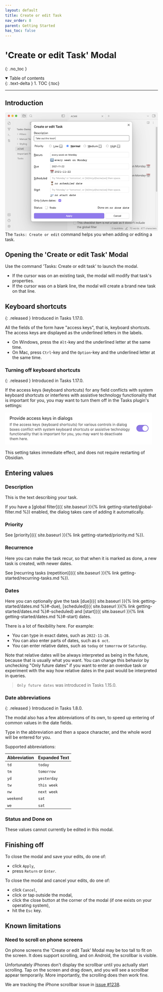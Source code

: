 ```yaml
---
layout: default
title: Create or edit Task
nav_order: 8
parent: Getting Started
has_toc: false
---
```


# 'Create or edit Task' Modal

{: .no_toc }

<details open markdown="block">
  <summary>
    Table of contents
  </summary>
  {: .text-delta }
1. TOC
{:toc}
</details>

---

## Introduction

![Create or Edit Modal](../images/modal.png)
<br>The `Tasks: Create or edit` command helps you when adding or editing a task.

## Opening the 'Create or edit Task' Modal

Use the command 'Tasks: Create or edit task' to launch the modal.

- If the cursor was on an existing task, the modal will modify that task's properties.
- If the cursor was on a blank line, the modal will create a brand new task on that line.

## Keyboard shortcuts

{: .released }
Introduced in Tasks 1.17.0.

All the fields of the form have "access keys", that is, keyboard shortcuts. The access keys are displayed as the underlined letters in the labels.

- On Windows, press the `Alt`-key and the underlined letter at the same time.
- On Mac, press `Ctrl`-key and the `Option`-key and the underlined letter at the same time.

### Turning off keyboard shortcuts

{: .released }
Introduced in Tasks 1.17.0.

If the access keys (keyboard shortcuts) for any field conflicts with system keyboard shortcuts or interferes with assistive technology functionality that is important for you, you may want to turn them off in the Tasks plugin's settings:

![Create or Edit Modal](../images/settings-provide-access-keys-in-dialogs.png)

This setting takes immediate effect, and does not require restarting of Obsidian.

## Entering values

### Description

This is the text describing your task.

If you have a [global filter]({{ site.baseurl }}{% link getting-started/global-filter.md %}) enabled, the dialog takes care of adding it automatically.

### Priority

See [priority]({{ site.baseurl }}{% link getting-started/priority.md %}).

### Recurrence

Here you can make the task recur, so that when it is marked as done, a new task is created, with newer dates.

See [recurring tasks (repetition)]({{ site.baseurl }}{% link getting-started/recurring-tasks.md %}).

### Dates

Here you can optionally give the task
[due]({{ site.baseurl }}{% link getting-started/dates.md %}#-due),
[scheduled]({{ site.baseurl }}{% link getting-started/dates.md %}#-scheduled) and
[start]({{ site.baseurl }}{% link getting-started/dates.md %}#-start) dates.

There is a lot of flexibility here. For example:

- You can type in exact dates, such as `2022-11-28`.
- You can also enter parts of dates, such as `6 oct`.
- You can enter relative dates, such as `today` or `tomorrow` or `Saturday`.

Note that relative dates will be always interpreted as being in the future, because that is usually what you want. You can change this behavior by unchecking "Only future dates" if you want to enter an overdue task or experiment with the way how relative dates in the past would be interpreted in queries.

> `Only future dates` was introduced in Tasks 1.15.0.

### Date abbreviations

{: .released }
Introduced in Tasks 1.8.0.

The modal also has a few abbreviations of its own, to speed up entering of common values in the date fields.

Type in the abbreviation and then a space character, and the whole word will be entered for you.

Supported abbreviations:

| Abbreviation | Expanded Text |
| ------------ | ------------- |
| `td`         | `today`       |
| `tm`         | `tomorrow`    |
| `yd`         | `yesterday`   |
| `tw`         | `this week`   |
| `nw`         | `next week`   |
| `weekend`    | `sat`         |
| `we`         | `sat`         |

### Status and Done on

These values cannot currently be edited in this modal.

## Finishing off

To close the modal and save your edits, do one of:

- click `Apply`,
- press `Return` or `Enter`.

To close the modal and cancel your edits, do one of:

- click `Cancel`,
- click or tap outside the modal,
- click the close button at the corner of the modal (if one exists on your operating system),
- hit the `Esc` key.

## Known limitations

### Need to scroll on phone screens

On phone screens the 'Create or edit Task' Modal may be too tall to fit on the screen.
It does support scrolling, and on Android, the scrollbar is visible.

Unfortunately iPhones don't display the scrollbar until you actually start scrolling.
Tap on the screen and drag down, and you will see a scrollbar appear temporarily.
More importantly, the scrolling does then work fine.

We are tracking the iPhone scrollbar issue in [issue #1238](https://github.com/obsidian-tasks-group/obsidian-tasks/issues/1238).
